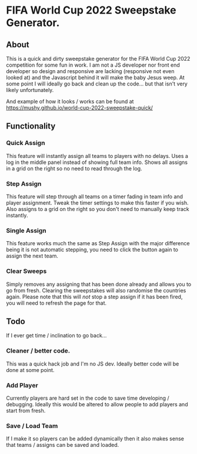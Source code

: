 # FIFA World Cup 2022 Sweepstake Generator.

## About
This is a quick and dirty sweepstake generator for the FIFA World Cup 2022 competition for some fun in work. I am not a JS developer nor front end developer so design and responsive are lacking (responsive not even looked at) and the Javascript behind it will make the baby Jesus weep. At some point I will ideally go back and clean up the code... but that isn't very likely unfortunately.

And example of how it looks / works can be found at https://mushy.github.io/world-cup-2022-sweepstake-quick/

## Functionality
### Quick Assign
This feature will instantly assign all teams to players with no delays. Uses a log in the middle panel instead of showing full team info. Shows all assigns in a grid on the right so no need to read through the log.

### Step Assign
This feature will step through all teams on a timer fading in team info and player assignment. Tweak the timer settings to make this faster if you wish. Also assigns to a grid on the right so you don't need to manually keep track instantly.

### Single Assign
This feature works much the same as Step Assign with the major difference being it is not automatic stepping, you need to click the button again to assign the next team.

### Clear Sweeps
Simply removes any assigning that has been done already and allows you to go from fresh. Clearing the sweepstakes will also randomise the countries again. Please note that this will *not* stop a step assign if it has been fired, you will need to refresh the page for that.

## Todo
If I ever get time / inclination to go back...

### Cleaner / better code.
This was a quick hack job and I'm no JS dev. Ideally better code will be done at some point.

### Add Player
Currently players are hard set in the code to save time developing / debugging. Ideally this would be altered to allow people to add players and start from fresh.

### Save / Load Team
If I make it so players can be added dynamically then it also makes sense that teams / assigns can be saved and loaded.
